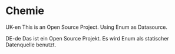 # Chemie

UK-en
This is an Open Source Project. Using Enum as Datasource.

DE-de
Das ist ein Open Source Projekt. Es wird Enum als statischer Datenquelle benutzt.
